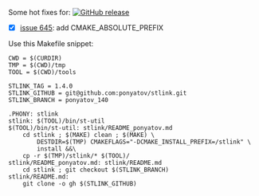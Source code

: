 Some hot fixes for:
[![GitHub release](https://img.shields.io/github/release/texane/stlink.svg)](https://github.com/texane/stlink/releases/1.4.0)

- [x] [issue 645](https://github.com/texane/stlink/issues/645): add CMAKE_ABSOLUTE_PREFIX

Use this Makefile snippet:
```
CWD = $(CURDIR)
TMP = $(CWD)/tmp
TOOL = $(CWD)/tools

STLINK_TAG = 1.4.0
STLINK_GITHUB = git@github.com:ponyatov/stlink.git
STLINK_BRANCH = ponyatov_140

.PHONY: stlink
stlink: $(TOOL)/bin/st-util
$(TOOL)/bin/st-util: stlink/README_ponyatov.md
	cd stlink ; $(MAKE) clean ; $(MAKE) \
		DESTDIR=$(TMP) CMAKEFLAGS="-DCMAKE_INSTALL_PREFIX=/stlink" \
		install &&\
	cp -r $(TMP)/stlink/* $(TOOL)/
stlink/README_ponyatov.md: stlink/README.md
	cd stlink ; git checkout $(STLINK_BRANCH)
stlink/README.md:
	git clone -o gh $(STLINK_GITHUB)

``` 
